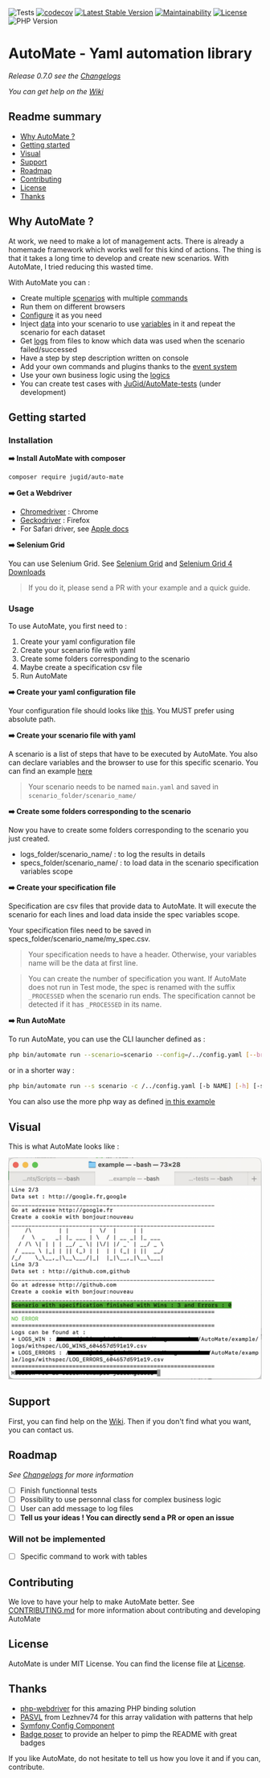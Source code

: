 ![Tests](https://github.com/JuGid/AutoMate/workflows/Tests/badge.svg) [![codecov](https://codecov.io/gh/JuGid/AutoMate/branch/master/graph/badge.svg?token=JK9IA306US)](https://codecov.io/gh/JuGid/AutoMate) [![Latest Stable Version](https://poser.pugx.org/jugid/auto-mate/v)](//packagist.org/packages/jugid/auto-mate) [![Maintainability](https://api.codeclimate.com/v1/badges/d802b8dd267eea5eb801/maintainability)](https://codeclimate.com/github/JuGid/AutoMate/maintainability) [![License](https://poser.pugx.org/jugid/auto-mate/license)](//packagist.org/packages/jugid/auto-mate) ![PHP Version](https://img.shields.io/badge/php-%3E%3D%207.3-8892BF.svg)


# AutoMate - Yaml automation library
*Release 0.7.0 see the [Changelogs](CHANGELOG.md)*

*You can get help on the [Wiki](https://github.com/JuGid/AutoMate/wiki)*

## Readme summary
- [Why AutoMate ?](https://github.com/JuGid/AutoMate#why-automate-)
- [Getting started](https://github.com/JuGid/AutoMate#getting-started)
- [Visual](https://github.com/JuGid/AutoMate#visual)
- [Support](https://github.com/JuGid/AutoMate#support)
- [Roadmap](https://github.com/JuGid/AutoMate#roadmap)
- [Contributing](https://github.com/JuGid/AutoMate#contributing)
- [License](https://github.com/JuGid/AutoMate#license)
- [Thanks](https://github.com/JuGid/AutoMate#thanks)

## Why AutoMate ?

At work, we need to make a lot of management acts. There is already a homemade framework which works well for this kind of actions. The thing is that it takes a long time to develop and create new scenarios. With AutoMate, I tried reducing this wasted time.

With AutoMate you can :
- Create multiple [scenarios](https://github.com/JuGid/AutoMate/wiki/Scenario) with multiple [commands](https://github.com/JuGid/AutoMate/wiki/Commands)
- Run them on different browsers
- [Configure](https://github.com/JuGid/AutoMate/wiki/Driver-configuration) it as you need
- Inject [data](https://github.com/JuGid/AutoMate/wiki/Specifications) into your scenario to use [variables](https://github.com/JuGid/AutoMate/wiki/Variables-scopes) in it and repeat the scenario for each dataset
- Get [logs](https://github.com/JuGid/AutoMate/wiki/Logs) from files to know which data was used when the scenario failed/successed
- Have a step by step description written on console
- Add your own commands and plugins thanks to the [event system](https://github.com/JuGid/AutoMate/wiki/Events)
- Use your own business logic using the [logics](https://github.com/JuGid/AutoMate/wiki/Logics)
- You can create test cases with [JuGid/AutoMate-tests](https://github.com/JuGid/AutoMate-tests) (under development)

## Getting started

### Installation 

**:arrow_right: Install AutoMate with composer**

```sh
composer require jugid/auto-mate
```

**:arrow_right: Get a Webdriver**

 - [Chromedriver](https://sites.google.com/a/chromium.org/chromedriver/downloads) : Chrome
 - [Geckodriver](https://github.com/mozilla/geckodriver/tree/v0.29.0) : Firefox
 - For Safari driver, see [Apple docs](https://developer.apple.com/documentation/webkit/testing_with_webdriver_in_safari)

**:arrow_right: Selenium Grid**

You can use Selenium Grid. See [Selenium Grid](https://www.selenium.dev/documentation/en/grid/) and [Selenium Grid 4 Downloads](https://www.selenium.dev/downloads/)

> If you do it, please send a PR with your example and a quick guide.

### Usage

To use AutoMate, you first need to :

1. Create your yaml configuration file
2. Create your scenario file with yaml
3. Create some folders corresponding to the scenario
4. Maybe create a specification csv file
5. Run AutoMate

**:arrow_right: Create your yaml configuration file**

Your configuration file should looks like [this](config/default-config.yaml). You MUST prefer using absolute path.

**:arrow_right: Create your scenario file with yaml**

A scenario is a list of steps that have to be executed by AutoMate. You also can declare variables and the browser to use for this specific scenario. You can find an example [here](example/scenario)

> Your scenario needs to be named `main.yaml` and saved in `scenario_folder/scenario_name/`

**:arrow_right: Create some folders corresponding to the scenario**

Now you have to create some folders corresponding to the scenario you just created.

* logs_folder/scenario_name/ : to log the results in details
* specs_folder/scenario_name/ : to load data in the scenario specification variables scope

**:arrow_right: Create your specification file**

Specification are csv files that provide data to AutoMate. It will execute the scenario for each lines and load data inside the spec variables scope.

Your specification files need to be saved in specs_folder/scenario_name/my_spec.csv.

> Your specification needs to have a header. Otherwise, your variables name will be the data at first line.

> You can create the number of specification you want. If AutoMate does not run in Test mode, the spec is renamed with the suffix `_PROCESSED` when the scenario run ends. The specification cannot be detected if it has `_PROCESSED` in its name.

**:arrow_right: Run AutoMate**

To run AutoMate, you can use the CLI launcher defined as :

```bash
php bin/automate run --scenario=scenario --config=/../config.yaml [--browser=NAME] [--headless] [--server=HTTP_ADRESSE] [--testMode] [--specMode]
```
or in a shorter way :

```bash 
php bin/automate run --s scenario -c /../config.yaml [-b NAME] [-h] [-sv HTTP_ADRESSE] [-t] [-sm]
```

You can also use the more php way as defined [in this example](https://github.com/JuGid/AutoMate/blob/master/example/example.php)

## Visual

This is what AutoMate looks like :

![AutoMate Screenshot](.github/images/screen_automate.png)

## Support

First, you can find help on the [Wiki](https://github.com/JuGid/AutoMate/wiki). Then if you don't find what you want, you can contact us.

## Roadmap
*See [Changelogs](CHANGELOG.md) for more information*

- [ ] Finish functionnal tests
- [ ] Possibility to use personnal class for complex business logic
- [ ] User can add message to log files
- [ ] **Tell us your ideas ! You can directly send a PR or open an issue**

### Will not be implemented

- [ ] Specific command to work with tables

## Contributing

We love to have your help to make AutoMate better. 
See [CONTRIBUTING.md](.github/CONTRIBUTING.md) for more information about contributing and developing AutoMate

## License

AutoMate is under MIT License. You can find the license file at [License](LICENSE). 

## Thanks

 - [php-webdriver](https://github.com/php-webdriver/php-webdriver) for this amazing PHP binding solution
 - [PASVL](https://github.com/lezhnev74/pasvl) from Lezhnev74 for this array validation with patterns that help
 - [Symfony Config Component](https://github.com/symfony/config)
 - [Badge poser](https://poser.pugx.org) to provide an helper to pimp the README with great badges

 If you like AutoMate, do not hesitate to tell us how you love it and if you can, contribute.
